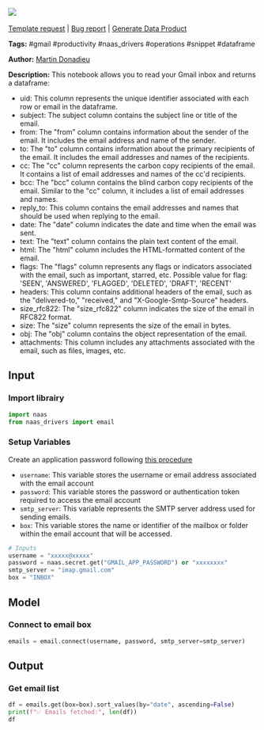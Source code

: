 <a href="https://app.naas.ai/user-redirect/naas/downloader?url=https://raw.githubusercontent.com/jupyter-naas/awesome-notebooks/master/Gmail/Gmail_Read_mailbox.ipynb" target="_parent"><img src="https://naasai-public.s3.eu-west-3.amazonaws.com/Open_in_Naas_Lab.svg"/></a><br><br><a href="https://github.com/jupyter-naas/awesome-notebooks/issues/new?assignees=&labels=&template=template-request.md&title=Tool+-+Action+of+the+notebook+">Template request</a> | <a href="https://github.com/jupyter-naas/awesome-notebooks/issues/new?assignees=&labels=bug&template=bug_report.md&title=Gmail+-+Read+mailbox:+Error+short+description">Bug report</a> | <a href="https://app.naas.ai/user-redirect/naas/downloader?url=https://raw.githubusercontent.com/jupyter-naas/awesome-notebooks/master/Naas/Naas_Start_data_product.ipynb" target="_parent">Generate Data Product</a>

**Tags:** #gmail #productivity #naas_drivers #operations #snippet #dataframe

**Author:** [Martin Donadieu](https://www.linkedin.com/in/martindonadieu)

**Description:** This notebook allows you to read your Gmail inbox and returns a dataframe:
- uid: This column represents the unique identifier associated with each row or email in the dataframe.
- subject: The subject column contains the subject line or title of the email.
- from: The "from" column contains information about the sender of the email. It includes the email address and name of the sender.
- to: The "to" column contains information about the primary recipients of the email. It includes the email addresses and names of the recipients.
- cc: The "cc" column represents the carbon copy recipients of the email. It contains a list of email addresses and names of the cc'd recipients.
- bcc: The "bcc" column contains the blind carbon copy recipients of the email. Similar to the "cc" column, it includes a list of email addresses and names.
- reply_to: This column contains the email addresses and names that should be used when replying to the email.
- date: The "date" column indicates the date and time when the email was sent.
- text: The "text" column contains the plain text content of the email.
- html: The "html" column includes the HTML-formatted content of the email.
- flags: The "flags" column represents any flags or indicators associated with the email, such as important, starred, etc. Possible value for flag: 'SEEN', 'ANSWERED', 'FLAGGED', 'DELETED', 'DRAFT', 'RECENT'
- headers: This column contains additional headers of the email, such as the "delivered-to," "received," and "X-Google-Smtp-Source" headers.
- size_rfc822: The "size_rfc822" column indicates the size of the email in RFC822 format.
- size: The "size" column represents the size of the email in bytes.
- obj: The "obj" column contains the object representation of the email.
- attachments: This column includes any attachments associated with the email, such as files, images, etc.

## Input

### Import librairy


```python
import naas
from naas_drivers import email
```

### Setup Variables
Create an application password following [this procedure](https://support.google.com/mail/answer/185833?hl=en)
- `username`: This variable stores the username or email address associated with the email account
- `password`: This variable stores the password or authentication token required to access the email account
- `smtp_server`: This variable represents the SMTP server address used for sending emails.
- `box`: This variable stores the name or identifier of the mailbox or folder within the email account that will be accessed.


```python
# Inputs
username = "xxxxx@xxxxx"
password = naas.secret.get("GMAIL_APP_PASSWORD") or "xxxxxxxx"
smtp_server = "imap.gmail.com"
box = "INBOX"
```

## Model

### Connect to email box


```python
emails = email.connect(username, password, smtp_server=smtp_server)
```

## Output

### Get email list


```python
df = emails.get(box=box).sort_values(by="date", ascending=False)
print(f"✅ Emails fetched:", len(df))
df
```
